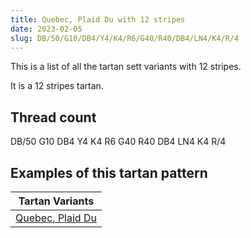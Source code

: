 ```yaml
---
title: Quebec, Plaid Du with 12 stripes
date: 2023-02-05
slug: DB/50/G10/DB4/Y4/K4/R6/G40/R40/DB4/LN4/K4/R/4
---
```

This is a list of all the tartan sett variants with 12 stripes.

It is a 12 stripes tartan.


## Thread count
DB/50 G10 DB4 Y4 K4 R6 G40 R40 DB4 LN4 K4 R/4

## Examples of this tartan pattern

| Tartan Variants |
|---------------|
| [Quebec, Plaid Du](/variants/db/50/g10/db4/y4/k4/r6/g40/r40/db4/ln4/k4/r/4-db000050-g008000-k000000-lne0e0e0-rc00000-yf0c000)||
